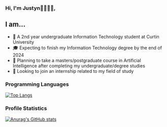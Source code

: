 ### Hi, I'm Justyn👋🧑🏾‍💻,
## I am...

- 📖 A 2nd year undergraduate Information Technology student at Curtin University
- 🎓 Expecting to finish my Information Technology degree by the end of 2024
- 🤔 Planning to take a masters/postgraduate course in Artificial Intelligence after completing my undergraduate/degree studies
- 👀 Looking to join an internship related to my field of study

### Programming Languages
[![Top Langs](https://github-readme-stats.vercel.app/api/top-langs/?username=Justyn-M&layout=compact&hide=jupyter%20notebook)](https://github.com/anuraghazra/github-readme-stats)


### Profile Statistics
[![Anurag's GitHub stats](https://github-readme-stats.vercel.app/api?username=Justyn-M&theme=tokyonight)](https://github.com/anuraghazra/github-readme-stats)
